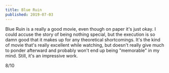 ```yaml
---
title: Blue Ruin
published: 2019-07-03
---
```


Blue Ruin is a really a good movie, even though on paper it's just okay. I could accuse the story of being nothing special, but the execution is so damn good that it makes up for any theoretical shortcomings. It's the kind of movie that's really excellent while watching, but doesn't really give much to ponder afterward and probably won't end up being "memorable" in my mind. Still, it's an impressive work.

8/10

